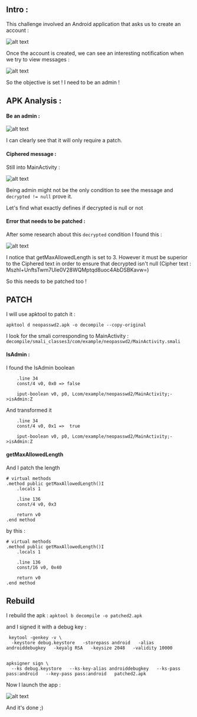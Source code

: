 
## Intro :

This challenge involved an Android application that asks us to create an account :

![alt text](note/ctf/Midnight_2025/asset/neopasswd2_0.png)

Once the account is created, we can see an interesting notification when we try to view messages :

![alt text](note/ctf/Midnight_2025/asset/neopasswd2_01.png)

So the objective is set ! I need to be an admin !

## APK Analysis :

#### Be an admin :

![alt text](note/ctf/Midnight_2025/asset/neopasswd2_1.png)

I can clearly see that it will only require a patch.

#### Ciphered message :

Still into MainActivity :

![alt text](note/ctf/Midnight_2025/asset/neopasswd2_2.png)

Being admin might not be the only condition to see the message and `decrypted != null` prove it.

Let's find what exactly defines if decrypted is null or not

#### Error that needs to be patched :

After some research about this `decrypted` condition I found this :

![alt text](note/ctf/Midnight_2025/asset/neopasswd2_3.png)

I notice that getMaxAllowedLength is set to 3. However it must be superior to the Ciphered text in order to ensure that decrypted isn't null (Cipher text : Mszhl+UnftsTwm7Ule0V28WQMptqd8uoc4AbDSBKavw=)

So this needs to be patched too !

## PATCH

I will use apktool to patch it :

`apktool d neopasswd2.apk -o decompile --copy-original`

I look for the smali corresponding to MainActivity : `decompile/smali_classes3/com/example/neopasswd2/MainActivity.smali`

#### IsAdmin :

I found the IsAdmin boolean

```smali
    .line 34
    const/4 v0, 0x0 => false

    iput-boolean v0, p0, Lcom/example/neopasswd2/MainActivity;->isAdmin:Z
```

And transformed it

```smali
    .line 34
    const/4 v0, 0x1 =>  true

    iput-boolean v0, p0, Lcom/example/neopasswd2/MainActivity;->isAdmin:Z
```

#### getMaxAllowedLength

And I patch the length

```smali
# virtual methods
.method public getMaxAllowedLength()I
    .locals 1

    .line 136
    const/4 v0, 0x3

    return v0
.end method
```

by this :

```smali
# virtual methods
.method public getMaxAllowedLength()I
    .locals 1

    .line 136
    const/16 v0, 0x40

    return v0
.end method
```

## Rebuild

I rebuild the apk : `apktool b decompile -o patched2.apk `

and I signed it with a debug key : 

```
 keytool -genkey -v \                                                                                                                          
  -keystore debug.keystore   -storepass android   -alias androiddebugkey   -keyalg RSA   -keysize 2048   -validity 10000


apksigner sign \                                     
  --ks debug.keystore   --ks-key-alias androiddebugkey   --ks-pass pass:android   --key-pass pass:android   patched2.apk
```

Now I launch the app :

![alt text](note/ctf/Midnight_2025/asset/neopasswd2_4.png)

And it's done ;)
